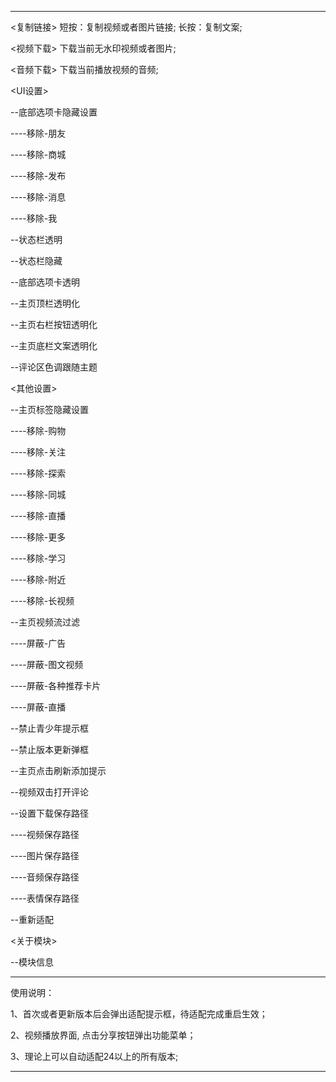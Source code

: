 ******************************************************
<复制链接> 短按：复制视频或者图片链接; 长按：复制文案;

<视频下载> 下载当前无水印视频或者图片;

<音频下载> 下载当前播放视频的音频;

<UI设置> 

  --底部选项卡隐藏设置
  
  ----移除-朋友
  
  ----移除-商城
  
  ----移除-发布
  
  ----移除-消息
    
  ----移除-我
  
  --状态栏透明
  
  --状态栏隐藏
  
  --底部选项卡透明
  
  --主页顶栏透明化
  
  --主页右栏按钮透明化
  
  --主页底栏文案透明化

  --评论区色调跟随主题

<其他设置> 

  --主页标签隐藏设置
  
  ----移除-购物
  
  ----移除-关注
  
  ----移除-探索
  
  ----移除-同城
  
  ----移除-直播
  
  ----移除-更多
  
  ----移除-学习

  ----移除-附近
  
  ----移除-长视频
  
  --主页视频流过滤
    
  ----屏蔽-广告
  
  ----屏蔽-图文视频
  
  ----屏蔽-各种推荐卡片
  
  ----屏蔽-直播
  
  --禁止青少年提示框
  
  --禁止版本更新弹框
  
  --主页点击刷新添加提示
  
  --视频双击打开评论
  
  --设置下载保存路径
      
  ----视频保存路径
  
  ----图片保存路径
      
  ----音频保存路径
  
  ----表情保存路径

  --重新适配
  
<关于模块> 
  
  --模块信息

******************************************************
使用说明：

1、首次或者更新版本后会弹出适配提示框，待适配完成重启生效；

2、视频播放界面, 点击分享按钮弹出功能菜单；

3、理论上可以自动适配24以上的所有版本;
******************************************************






